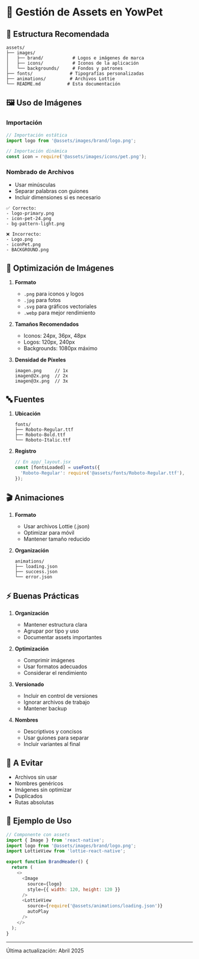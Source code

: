 # 📁 Gestión de Assets en YowPet

## 📂 Estructura Recomendada

```plaintext
assets/
├── images/
│   ├── brand/           # Logos e imágenes de marca
│   ├── icons/           # Iconos de la aplicación
│   └── backgrounds/     # Fondos y patrones
├── fonts/              # Tipografías personalizadas
├── animations/         # Archivos Lottie
└── README.md          # Esta documentación
```

## 🖼️ Uso de Imágenes

### Importación

```javascript
// Importación estática
import logo from '@assets/images/brand/logo.png';

// Importación dinámica
const icon = require('@assets/images/icons/pet.png');
```

### Nombrado de Archivos

- Usar minúsculas
- Separar palabras con guiones
- Incluir dimensiones si es necesario

```plaintext
✅ Correcto:
- logo-primary.png
- icon-pet-24.png
- bg-pattern-light.png

❌ Incorrecto:
- Logo.png
- iconPet.png
- BACKGROUND.png
```

## 🎨 Optimización de Imágenes

1. **Formato**
   - `.png` para iconos y logos
   - `.jpg` para fotos
   - `.svg` para gráficos vectoriales
   - `.webp` para mejor rendimiento

2. **Tamaños Recomendados**
   - Iconos: 24px, 36px, 48px
   - Logos: 120px, 240px
   - Backgrounds: 1080px máximo

3. **Densidad de Píxeles**

   ```plaintext
   imagen.png     // 1x
   imagen@2x.png  // 2x
   imagen@3x.png  // 3x
   ```

## 🔤 Fuentes

1. **Ubicación**

   ```plaintext
   fonts/
   ├── Roboto-Regular.ttf
   ├── Roboto-Bold.ttf
   └── Roboto-Italic.ttf
   ```

2. **Registro**

   ```javascript
   // En app/_layout.jsx
   const [fontsLoaded] = useFonts({
     'Roboto-Regular': require('@assets/fonts/Roboto-Regular.ttf'),
   });
   ```

## 🎬 Animaciones

1. **Formato**
   - Usar archivos Lottie (.json)
   - Optimizar para móvil
   - Mantener tamaño reducido

2. **Organización**

   ```plaintext
   animations/
   ├── loading.json
   ├── success.json
   └── error.json
   ```

## ⚡ Buenas Prácticas

1. **Organización**
   - Mantener estructura clara
   - Agrupar por tipo y uso
   - Documentar assets importantes

2. **Optimización**
   - Comprimir imágenes
   - Usar formatos adecuados
   - Considerar el rendimiento

3. **Versionado**
   - Incluir en control de versiones
   - Ignorar archivos de trabajo
   - Mantener backup

4. **Nombres**
   - Descriptivos y concisos
   - Usar guiones para separar
   - Incluir variantes al final

## 🚫 A Evitar

- Archivos sin usar
- Nombres genéricos
- Imágenes sin optimizar
- Duplicados
- Rutas absolutas

## 📝 Ejemplo de Uso

```javascript
// Componente con assets
import { Image } from 'react-native';
import logo from '@assets/images/brand/logo.png';
import LottieView from 'lottie-react-native';

export function BrandHeader() {
  return (
    <>
      <Image 
        source={logo}
        style={{ width: 120, height: 120 }}
      />
      <LottieView
        source={require('@assets/animations/loading.json')}
        autoPlay
      />
    </>
  );
}
```

---
Última actualización: Abril 2025
